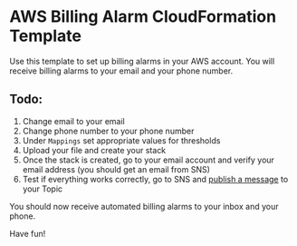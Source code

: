 # AWS Billing Alarm CloudFormation Template

Use this template to set up billing alarms in your AWS account. You will receive billing alarms to your email and your phone number. 

## Todo:
1. Change email to your email
2. Change phone number to your phone number 
3. Under `Mappings` set appropriate values for thresholds
4. Upload your file and create your stack
4. Once the stack is created, go to your email account and verify your email address (you should get an email from SNS)
5. Test if everything works correctly, go to SNS and [publish a message](https://console.aws.amazon.com/sns/v2/home?region=us-east-1#/publish) to your Topic

You should now receive automated billing alarms to your inbox and your phone.

Have fun!

